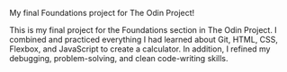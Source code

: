 My final Foundations project for The Odin Project!

This is my final project for the Foundations section in The Odin Project. I combined and practiced everything I had learned about Git, HTML, CSS, Flexbox, and JavaScript to create a calculator. In addition, I refined my debugging, problem-solving, and clean code-writing skills.
